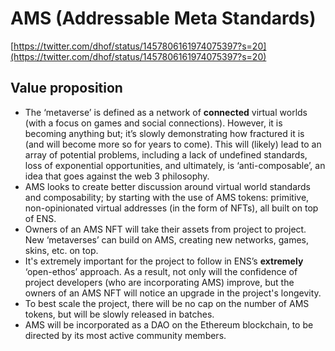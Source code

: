 # AMS (Addressable Meta Standards)

[https://twitter.com/dhof/status/1457806161974075397?s=20](https://twitter.com/dhof/status/1457806161974075397?s=20)

## Value proposition

- The ‘metaverse’ is defined as a network of **connected** virtual worlds (with a focus on games and social connections). However, it is becoming anything but; it’s slowly demonstrating how fractured it is (and will become more so for years to come). This will (likely) lead to an array of potential problems, including a lack of undefined standards, loss of exponential opportunities, and ultimately, is ‘anti-composable’, an idea that goes against the web 3 philosophy.
- AMS looks to create better discussion around virtual world standards and composability; by starting with the use of AMS tokens: primitive, non-opinionated virtual addresses (in the form of NFTs), all built on top of ENS.
- Owners of an AMS NFT will take their assets from project to project. New ‘metaverses’ can build on AMS, creating new networks, games, skins, etc. on top. 
- It's extremely important for the project to follow in ENS’s **extremely** ‘open-ethos’ approach. As a result, not only will the confidence of project developers (who are incorporating AMS) improve, but the owners of an AMS NFT will notice an upgrade in the project's longevity.
- To best scale the project, there will be no cap on the number of AMS tokens, but will be slowly released in batches.
- AMS will be incorporated as a DAO on the Ethereum blockchain, to be directed by its most active community members.
